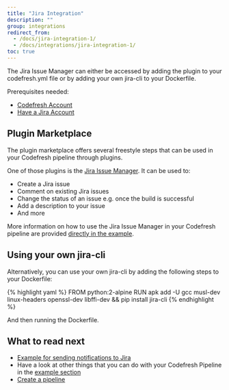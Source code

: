 ```yaml
---
title: "Jira Integration"
description: ""
group: integrations
redirect_from:
  - /docs/jira-integration-1/
  - /docs/integrations/jira-integration-1/
toc: true
---
```

The Jira Issue Manager can either be accessed by adding the plugin to your codefresh.yml file or by adding your own jira-cli to your Dockerfile.

Prerequisites needed:
* [Codefresh Account](https://codefresh.io/docs/docs/getting-started/create-a-codefresh-account/)
* [Have a Jira Account](https://www.atlassian.com/software/jira)

## Plugin Marketplace

The plugin marketplace offers several freestyle steps that can be used in your Codefresh pipeline through plugins.

One of those plugins is the [Jira Issue Manager](https://codefresh.io/steps/step/jira-issue-manager). It can be used to:
* Create a Jira issue
* Comment on existing Jira issues
* Change the status of an issue e.g. once the build is successful
* Add a description to your issue
* And more

More information on how to use the Jira Issue Manager in your Codefresh pipeline are provided [directly in the example]({{site.baseurl}}/docs/yaml-examples/examples/sending-the-notification-to-jira/).


## Using your own jira-cli

Alternatively, you can use your own jira-cli by adding the following steps to your Dockerfile:

{% highlight yaml %}
FROM python:2-alpine
RUN apk add -U gcc musl-dev linux-headers openssl-dev libffi-dev && pip install jira-cli
{% endhighlight %}

And then running the Dockerfile.

## What to read next

* [Example for sending notifications to Jira]({{site.baseurl}}/docs/yaml-examples/examples/sending-the-notification-to-jira/)
* Have a look at other things that you can do with your Codefresh Pipeline in the [example section]({{site.baseurl}}/docs/yaml-examples/examples/)
* [Create a pipeline]({{site.baseurl}}/docs/configure-ci-cd-pipeline/pipelines/)